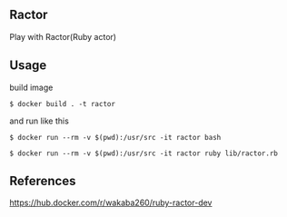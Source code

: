 ## Ractor

Play with Ractor(Ruby actor)

## Usage

build image

```
$ docker build . -t ractor
```

and run like this

```
$ docker run --rm -v $(pwd):/usr/src -it ractor bash
```

```
$ docker run --rm -v $(pwd):/usr/src -it ractor ruby lib/ractor.rb
```

## References

https://hub.docker.com/r/wakaba260/ruby-ractor-dev
